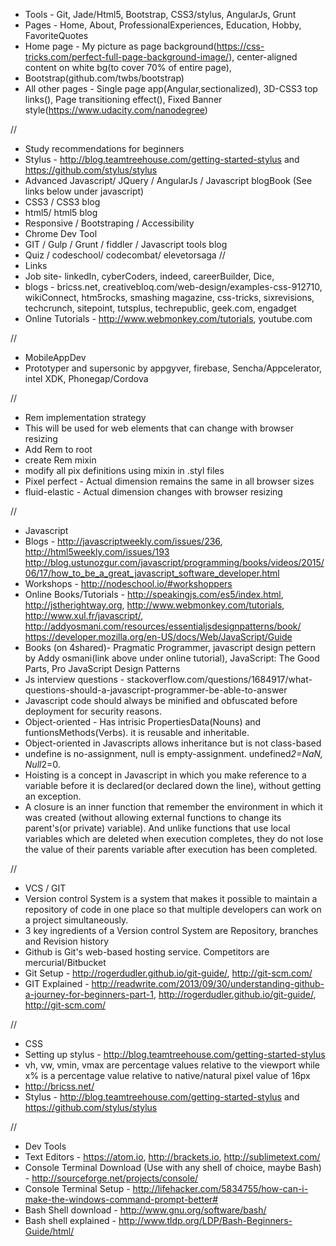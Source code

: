 

- Tools - Git, Jade/Html5, Bootstrap, CSS3/stylus, AngularJs, Grunt
- Pages - Home, About, ProfessionalExperiences, Education, Hobby, FavoriteQuotes
- Home page - My picture as page background(https://css-tricks.com/perfect-full-page-background-image/), center-aligned content on white bg(to cover 70% of entire page), 
- Bootstrap(github.com/twbs/bootstrap)
- All other pages - Single page app(Angular,sectionalized), 3D-CSS3 top links(), Page transitioning effect(), Fixed Banner style(https://www.udacity.com/nanodegree)

//
- Study recommendations for beginners
- Stylus - http://blog.teamtreehouse.com/getting-started-stylus and https://github.com/stylus/stylus
- Advanced Javascript/ JQuery / AngularJs / Javascript blogBook (See links below under javascript)
- CSS3 / CSS3 blog
- html5/ html5 blog
- Responsive  / Bootstraping / Accessibility
- Chrome Dev Tool
-  GIT / Gulp / Grunt / fiddler / Javascript tools blog
- Quiz / codeschool/ codecombat/ elevetorsaga
//
- Links
- Job site- linkedIn, cyberCoders, indeed, careerBuilder, Dice, 
- blogs - bricss.net, creativebloq.com/web-design/examples-css-912710, wikiConnect, htm5rocks, smashing magazine, css-tricks, sixrevisions, techcrunch, sitepoint, tutsplus, techrepublic, geek.com, engadget
- Online Tutorials - http://www.webmonkey.com/tutorials, youtube.com

// 
- MobileAppDev
- Prototyper and supersonic by appgyver, firebase, Sencha/Appcelerator, intel XDK, Phonegap/Cordova

//
- Rem implementation strategy
- This will be used for web elements that can change with browser resizing
- Add Rem to root
- create Rem mixin
- modify all pix definitions using mixin in .styl files
- Pixel perfect - Actual dimension remains the same in all browser sizes
- fluid-elastic - Actual dimension changes with browser resizing

//
- Javascript
- Blogs - http://javascriptweekly.com/issues/236, http://html5weekly.com/issues/193 http://blog.ustunozgur.com/javascript/programming/books/videos/2015/06/17/how_to_be_a_great_javascript_software_developer.html
- Workshops -  http://nodeschool.io/#workshoppers
- Online Books/Tutorials - http://speakingjs.com/es5/index.html, http://jstherightway.org, http://www.webmonkey.com/tutorials, http://www.xul.fr/javascript/, http://addyosmani.com/resources/essentialjsdesignpatterns/book/ https://developer.mozilla.org/en-US/docs/Web/JavaScript/Guide
- Books (on 4shared)- Pragmatic Programmer, javascript design pettern by Addy osmani(link above under online tutorial), JavaScript: The Good Parts, Pro JavaScript Design Patterns
- Js interview questions - stackoverflow.com/questions/1684917/what-questions-should-a-javascript-programmer-be-able-to-answer
- Javascript code should always be minified and obfuscated before deployment for security reasons.
- Object-oriented - Has intrisic PropertiesData(Nouns) and funtionsMethods(Verbs). it is reusable and inheritable.
- Object-oriented in Javascripts allows inheritance but is not class-based
- undefine is no-assignment, null is empty-assignment. undefined*2=NaN, Null*2=0.
- Hoisting is a concept in Javascript in which you make reference to a variable before it is declared(or declared down the line), without getting an exception.
- A closure is an inner function that remember the environment in which it was created (without allowing external functions to change its parent's(or private) variable). And unlike functions that use local variables which are deleted when execution completes, they do not lose the value of their parents variable after execution has been completed.

//
- VCS / GIT
- Version control System is a system that makes it possible to maintain a repository of code in one place so that multiple developers can work on a project simultaneously.
- 3 key ingredients of a Version control System are Repository, branches and Revision history
- Github is Git's web-based hosting service. Competitors are mercurial/Bitbucket
- Git Setup - http://rogerdudler.github.io/git-guide/, http://git-scm.com/
- GIT Explained - http://readwrite.com/2013/09/30/understanding-github-a-journey-for-beginners-part-1, http://rogerdudler.github.io/git-guide/, http://git-scm.com/

//
- CSS
- Setting up stylus - http://blog.teamtreehouse.com/getting-started-stylus
- vh, vw, vmin, vmax are percentage values relative to the viewport while x% is a percentage value relative to native/natural pixel value of 16px
- http://bricss.net/
- Stylus - http://blog.teamtreehouse.com/getting-started-stylus and https://github.com/stylus/stylus

//
- Dev Tools
- Text Editors - https://atom.io, http://brackets.io, http://sublimetext.com/
- Console Terminal Download (Use with any shell of choice, maybe Bash) - http://sourceforge.net/projects/console/
- Console Terminal Setup - http://lifehacker.com/5834755/how-can-i-make-the-windows-command-prompt-better#
- Bash Shell download - http://www.gnu.org/software/bash/
- Bash shell explained - http://www.tldp.org/LDP/Bash-Beginners-Guide/html/
